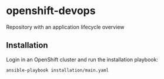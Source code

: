# openshift-devops
Repository with an application lifecycle overview

## Installation

Login in an OpenShift cluster and run the installation playbook:

```sh
ansible-playbook installation/main.yaml
```
